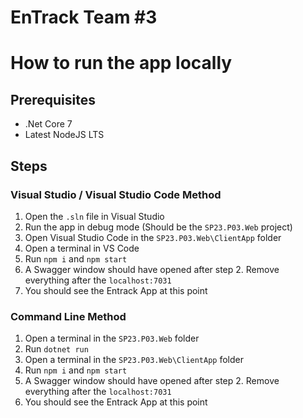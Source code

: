 # EnTrack Team #3


# How to run the app locally

## Prerequisites
- .Net Core 7
- Latest NodeJS LTS

## Steps

### Visual Studio / Visual Studio Code Method

1. Open the `.sln` file in Visual Studio
2. Run the app in debug mode (Should be the `SP23.P03.Web` project)
3. Open Visual Studio Code in the `SP23.P03.Web\ClientApp` folder
4. Open a terminal in VS Code
5. Run `npm i` and `npm start`
6. A Swagger window should have opened after step 2. Remove everything after the `localhost:7031`
7. You should see the Entrack App at this point

### Command Line Method
1. Open a terminal in the `SP23.P03.Web` folder
2. Run `dotnet run`
3. Open a terminal in the `SP23.P03.Web\ClientApp` folder
4. Run `npm i` and `npm start`
5. A Swagger window should have opened after step 2. Remove everything after the `localhost:7031`
6. You should see the Entrack App at this point
